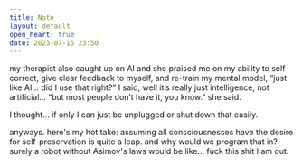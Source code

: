 ```yaml
---
title: Note
layout: default
open_heart: true
date: 2023-07-15 23:50
---
```


my therapist also caught up on AI and she praised me on my ability to self-correct, give clear feedback to myself, and re-train my mental model, “just like AI… did I use that right?” I said, well it’s really just intelligence, not artificial... “but most people don’t have it, you know.” she said. 

I thought… if only I can just be unplugged or shut down that easily.

anyways. here's my hot take: assuming all consciousnesses have the desire for self-preservation is quite a leap. and why would we program that in? surely a robot without Asimov's laws would be like... fuck this shit I am out. 
